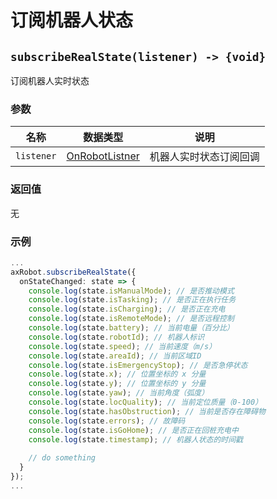 # 订阅机器人状态

## `subscribeRealState(listener) -> {void}`

订阅机器人实时状态

### 参数

| 名称       | 数据类型                                   | 说明                   |
| ---------- | ------------------------------------------ | ---------------------- |
| `listener` | [OnRobotListner](../../Define/Define-OnRobotListener) | 机器人实时状态订阅回调 |

### 返回值

无

### 示例

```typescript
...
axRobot.subscribeRealState({
  onStateChanged: state => {
    console.log(state.isManualMode); // 是否推动模式
    console.log(state.isTasking); // 是否正在执行任务
    console.log(state.isCharging); // 是否正在充电
    console.log(state.isRemoteMode); // 是否远程控制
    console.log(state.battery); // 当前电量（百分比）
    console.log(state.robotId); // 机器人标识
    console.log(state.speed); // 当前速度（m/s）
    console.log(state.areaId); // 当前区域ID
    console.log(state.isEmergencyStop); // 是否急停状态
    console.log(state.x); // 位置坐标的 x 分量
    console.log(state.y); // 位置坐标的 y 分量
    console.log(state.yaw); // 当前角度（弧度）
    console.log(state.locQuality); // 当前定位质量（0-100）
    console.log(state.hasObstruction); // 当前是否存在障碍物
    console.log(state.errors); // 故障码
    console.log(state.isGoHome); // 是否正在回桩充电中
    console.log(state.timestamp); // 机器人状态的时间戳
    
    // do something
  }
});
...
```

